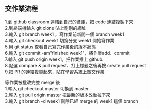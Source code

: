 ## 交作業流程

1.到 github classroom 連結到自己的倉庫，把 code 連結複製下來  
2.到終端機輸入 git clone 貼上剛剛的網址  
3.輸入 git branch week1 ，寫作業前新開一個 branch week1  
4.輸入 git checkout week1 切換分支 week1 開始寫作業  
5.用 git status 查看自己寫完作業後的版本狀態  
6.輸入 git commit -am"finished week1"，將作業add、commit  
7.輸入 git push origin week1，把作業推上 github.  
8.點選 compare & pull request、打上標題之後再按 create pull request  
9.把 PR 的連結複製起來，貼在學習系統上繳交作業  

等作業被批改完並 merge 後  
1.輸入 git checkout master 切換到 master  
2.輸入 git pull origin master 把最新的版本改動拉下來  
3.輸入 git branch -d week1 刪除已經 merge 的 week1 這個 branch



 